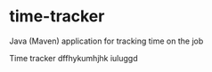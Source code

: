 # time-tracker
Java (Maven) application for tracking time on the job

Time tracker
dffhykumhjhk
iuluggd
